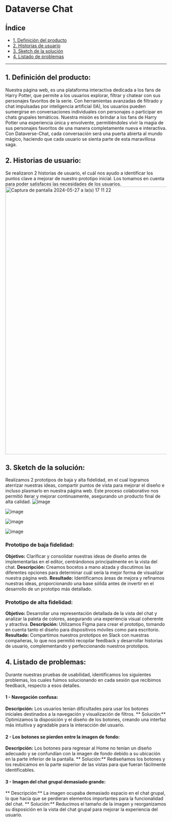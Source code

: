 # Dataverse Chat

## Índice

- [1. Definición del producto](#1-definición-del-producto)
- [2. Historias de usuario](#2-historias-de-usuario)
- [3. Sketch de la solución](#3-sketch-de-la-solución)
- [4. Listado de problemas](#4-listado-de-problemas)

---

## 1. Definición del producto:

Nuestra página web, es una plataforma interactiva dedicada a los fans de Harry Potter, que permite a los usuarios explorar, filtrar y chatear con sus personajes favoritos de la serie. Con herramientas avanzadas de filtrado y chat impulsadas por inteligencia artificial (IA), los usuarios pueden sumergirse en conversaciones individuales con personajes o participar en chats grupales temáticos. Nuestra misión es brindar a los fans de Harry Potter una experiencia única y envolvente, permitiéndoles vivir la magia de sus personajes favoritos de una manera completamente nueva e interactiva. Con Dataverse-Chat, cada conversación será una puerta abierta al mundo mágico, haciendo que cada usuario se sienta parte de esta maravillosa saga.

## 2. Historias de usuario:

Se realizaron 2 historias de usuario, el cuál nos ayudo a identificar los puntos clave a mejorar de nuestro prototipo inicial. Los tomamos en cuenta para poder satisfaces las necesidades de los usuarios.
<img width="834" alt="Captura de pantalla 2024-05-27 a la(s) 17 11 22" src="https://github.com/pandao/editor.md/assets/150735241/2dfb0218-3499-445c-86b6-b8c7a7aaebec">

## 3. Sketch de la solución:

Realizamos 2 prototipos de baja y alta fidelidad, en el cual logramos aterrizar nuestras ideas, compartir puntos de vista para mejorar el diseño e incluso plasmarlo en nuestra página web. Este proceso colaborativo nos permitió iterar y mejorar continuamente, asegurando un producto final de alta calidad.
![image](https://github.com/pandao/editor.md/assets/150735241/f56888c9-42e8-4f68-9cf0-d52b36f39cae)

![image](https://github.com/pandao/editor.md/assets/150735241/b0f55ff0-94b7-4627-a173-933a653e5498)

![image](https://github.com/pandao/editor.md/assets/150735241/e7abea80-8a6e-4ef1-b677-bb8cb66cb5ff)

![image](https://github.com/pandao/editor.md/assets/150735241/cee8db20-7573-495b-8ac3-8119956042c0)

### Prototipo de baja fidelidad:

**Objetivo:** Clarificar y consolidar nuestras ideas de diseño antes de implementarlas en el editor, centrándonos principalmente en la vista del chat.
**Descripción:** Creamos bocetos a mano alzada y discutimos las diferentes opciones para determinar cuál sería la mejor forma de visualizar nuestra página web.
**Resultado:** Identificamos áreas de mejora y refinamos nuestras ideas, proporcionando una base sólida antes de invertir en el desarrollo de un prototipo más detallado.

### Prototipo de alta fidelidad:

**Objetivo:** Desarrollar una representación detallada de la vista del chat y analizar la paleta de colores, asegurando una experiencia visual coherente y atractiva.
**Descripción:** Utilizamos Figma para crear el prototipo, tomando en cuenta tanto el diseño para dispositivos móviles como para escritorio.
**Resultado:** Compartimos nuestros prototipos en Slack con nuestras compañeras, lo que nos permitió recopilar feedback y desarrollar historias de usuario, complementando y perfeccionando nuestros prototipos.

## 4. Listado de problemas:

Durante nuestras pruebas de usabilidad, identificamos los siguientes problemas, los cuales fuimos solucionando en cada sesión que recibimos feedback, respecto a esos detalles.

#### 1 - Navegación confusa:

**Descripción:** Los usuarios tenían dificultades para usar los botones iniciales destinados a la navegación y visualización de filtros.
** Solución:** Optimizamos la disposición y el diseño de los botones, creando una interfaz más intuitiva y agradable para la interacción del usuario.

#### 2 - Los botones se pierden entre la imagen de fondo:

**Descripción:** Los botones para regresar al Home no tenían un diseño adecuado y se confundían con la imagen de fondo debido a su ubicación en la parte inferior de la pantalla.
** Solución:** Rediseñamos los botones y los reubicamos en la parte superior de las vistas para que fueran fácilmente identificables.

#### 3 - Imagen del chat grupal demasiado grande:

** Descripción:** La imagen ocupaba demasiado espacio en el chat grupal, lo que hacía que se perdieran elementos importantes para la funcionalidad del chat.
** Solución:** Reducimos el tamaño de la imagen y reorganizamos su disposición en la vista del chat grupal para mejorar la experiencia del usuario.
